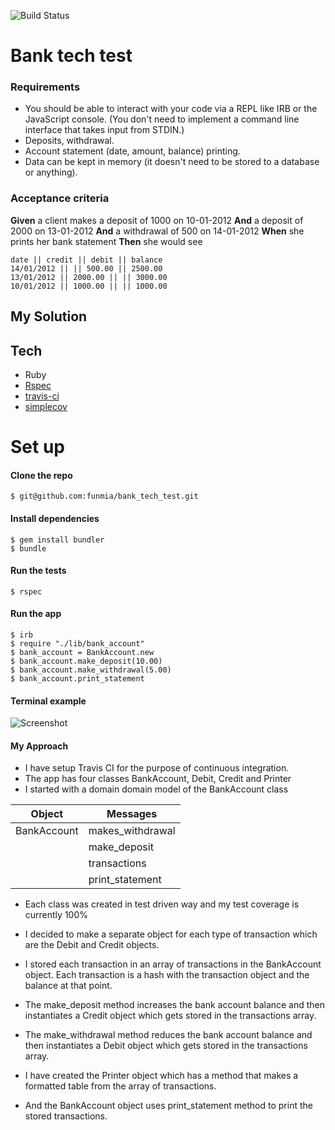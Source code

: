 ![Build Status](https://travis-ci.org/funmia/bank_tech_test.svg?branch=master)

# Bank tech test

### Requirements

* You should be able to interact with your code via a REPL like IRB or the JavaScript console.  (You don't need to implement a command line interface that takes input from STDIN.)
* Deposits, withdrawal.
* Account statement (date, amount, balance) printing.
* Data can be kept in memory (it doesn't need to be stored to a database or anything).

### Acceptance criteria

**Given** a client makes a deposit of 1000 on 10-01-2012
**And** a deposit of 2000 on 13-01-2012
**And** a withdrawal of 500 on 14-01-2012
**When** she prints her bank statement
**Then** she would see

```
date || credit || debit || balance
14/01/2012 || || 500.00 || 2500.00
13/01/2012 || 2000.00 || || 3000.00
10/01/2012 || 1000.00 || || 1000.00
```

## My Solution

## Tech
- Ruby
- [Rspec](http://rspec.info/documentation/)
- [travis-ci](https://travis-ci.org/)
- [simplecov](https://github.com/colszowka/simplecov)


# Set up

#### Clone the repo

```
$ git@github.com:funmia/bank_tech_test.git
```

#### Install dependencies
```
$ gem install bundler
$ bundle
```
#### Run the tests
```
$ rspec
```

#### Run the app
```
$ irb
$ require "./lib/bank_account"
$ bank_account = BankAccount.new
$ bank_account.make_deposit(10.00)
$ bank_account.make_withdrawal(5.00)
$ bank_account.print_statement
```
#### Terminal example
![Screenshot](https://i.imgur.com/rdLhDOk.png)

#### My Approach
- I have setup Travis CI for the purpose of continuous integration.
- The app has four classes BankAccount, Debit, Credit and Printer
- I started with a domain domain model of the BankAccount class

| Object | Messages|
| -- | -- |
| BankAccount | makes_withdrawal |
|   | make_deposit|
| | transactions|
| | print_statement|

-  Each class was created in test driven way and my test coverage is currently 100%

- I decided to make a separate object for each type of transaction which are the Debit and Credit objects.

- I stored each transaction in an array of transactions in the BankAccount object. Each transaction is a hash with the transaction object and the balance at that point.

- The make_deposit method increases the bank account balance and then instantiates a Credit object which gets stored in the transactions array.

- The make_withdrawal method reduces the bank account balance and then instantiates a Debit object which gets stored in the transactions array.

- I have created the Printer object which has a method that  makes a formatted table from the array of transactions.

- And the BankAccount object uses print_statement method to print the stored transactions.
